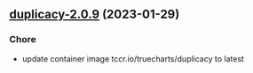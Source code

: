 

## [duplicacy-2.0.9](https://github.com/truecharts/charts/compare/duplicacy-2.0.8...duplicacy-2.0.9) (2023-01-29)

### Chore

- update container image tccr.io/truecharts/duplicacy to latest
  
  